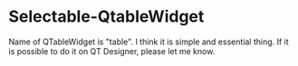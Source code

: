 # Selectable-QtableWidget
Name of QTableWidget is "table". I think it is simple and essential thing. If it is possible to do it on QT Designer, please let me know.


